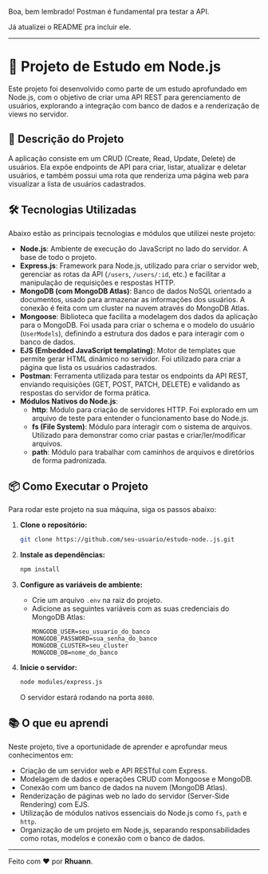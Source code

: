 Boa, bem lembrado\! Postman é fundamental pra testar a API.

Já atualizei o README pra incluir ele.

-----

# 🚀 Projeto de Estudo em Node.js

Este projeto foi desenvolvido como parte de um estudo aprofundado em Node.js, com o objetivo de criar uma API REST para gerenciamento de usuários, explorando a integração com banco de dados e a renderização de views no servidor.

## 📝 Descrição do Projeto

A aplicação consiste em um CRUD (Create, Read, Update, Delete) de usuários. Ela expõe endpoints de API para criar, listar, atualizar e deletar usuários, e também possui uma rota que renderiza uma página web para visualizar a lista de usuários cadastrados.

## 🛠️ Tecnologias Utilizadas

Abaixo estão as principais tecnologias e módulos que utilizei neste projeto:

  * **Node.js**: Ambiente de execução do JavaScript no lado do servidor. A base de todo o projeto.
  * **Express.js**: Framework para Node.js, utilizado para criar o servidor web, gerenciar as rotas da API (`/users`, `/users/:id`, etc.) e facilitar a manipulação de requisições e respostas HTTP.
  * **MongoDB (com MongoDB Atlas)**: Banco de dados NoSQL orientado a documentos, usado para armazenar as informações dos usuários. A conexão é feita com um cluster na nuvem através do MongoDB Atlas.
  * **Mongoose**: Biblioteca que facilita a modelagem dos dados da aplicação para o MongoDB. Foi usada para criar o schema e o modelo do usuário (`UserModels`), definindo a estrutura dos dados e para interagir com o banco de dados.
  * **EJS (Embedded JavaScript templating)**: Motor de templates que permite gerar HTML dinâmico no servidor. Foi utilizado para criar a página que lista os usuários cadastrados.
  * **Postman**: Ferramenta utilizada para testar os endpoints da API REST, enviando requisições (GET, POST, PATCH, DELETE) e validando as respostas do servidor de forma prática.
  * **Módulos Nativos do Node.js**:
      * **http**: Módulo para criação de servidores HTTP. Foi explorado em um arquivo de teste para entender o funcionamento base do Node.js.
      * **fs (File System)**: Módulo para interagir com o sistema de arquivos. Utilizado para demonstrar como criar pastas e criar/ler/modificar arquivos.
      * **path**: Módulo para trabalhar com caminhos de arquivos e diretórios de forma padronizada.

## 📦 Como Executar o Projeto

Para rodar este projeto na sua máquina, siga os passos abaixo:

1.  **Clone o repositório:**

    ```bash
    git clone https://github.com/seu-usuario/estudo-node..js.git
    ```

2.  **Instale as dependências:**

    ```bash
    npm install
    ```

3.  **Configure as variáveis de ambiente:**

      * Crie um arquivo `.env` na raiz do projeto.
      * Adicione as seguintes variáveis com as suas credenciais do MongoDB Atlas:
        ```env
        MONGODB_USER=seu_usuario_do_banco
        MONGODB_PASSWORD=sua_senha_do_banco
        MONGODB_CLUSTER=seu_cluster
        MONGODB_DB=nome_do_banco
        ```

4.  **Inicie o servidor:**

    ```bash
    node modules/express.js
    ```

    O servidor estará rodando na porta `8080`.

## 📚 O que eu aprendi

Neste projeto, tive a oportunidade de aprender e aprofundar meus conhecimentos em:

  * Criação de um servidor web e API RESTful com Express.
  * Modelagem de dados e operações CRUD com Mongoose e MongoDB.
  * Conexão com um banco de dados na nuvem (MongoDB Atlas).
  * Renderização de páginas web no lado do servidor (Server-Side Rendering) com EJS.
  * Utilização de módulos nativos essenciais do Node.js como `fs`, `path` e `http`.
  * Organização de um projeto em Node.js, separando responsabilidades como rotas, modelos e conexão com o banco de dados.

-----

Feito com ❤️ por **Rhuann**.
